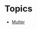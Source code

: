 # Topics
- [Multer](https://github.com/Aakash-Tamboli/Node-Learning/blob/master/express-framework/Learning-Express/Docs/Multer.md)
